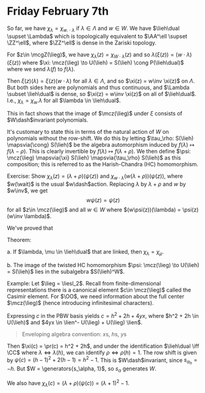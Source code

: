 # Friday February 7th

So far, we have $\chi_\lambda = \chi_{w.\cdot \lambda}$ if $\lambda \in \Lambda$ and $w\in W$.
We have $\lieh\dual \supset \Lambda$ which is topologically equivalent to $\AA^\ell \supset \ZZ^\ell$, where $\ZZ^\ell$ is dense in the Zariski topology.

For $z\in \mcgZ(\lieg)$, we have $\chi_\lambda(z) = \chi_{W\cdot \lambda} (z)$ and so $\lambda(\xi(z)) = (w\cdot \lambda )(\xi(z))$ 
where $\xi: \mcz(\lieg) \to U(\lieh) = S(\lieh) \cong P(\lieh\dual)$ where we send $\lambda(f)$ to $f(\lambda)$.

Then $\xi(z)(\lambda) = \xi(z)(w\cdot \lambda)$ for all $\lambda \in \Lambda$, and so $\xi(z) = w\inv \xi(z)$ on $\Lambda$.
But both sides here are polynomials and thus continuous, and $\Lambda \subset \lieh\dual$ is dense, so $\xi(z) = w\inv \xi(z)$ on all of $\lieh\dual$.
I.e., $\chi_\lambda = \chi_{w\cdot } \lambda$ for all $\lambda \in \lieh\dual$.

This in fact shows that the image of $\mcz(\lieg)$ under $\xi$ consists of $W\dash$invariant polynomials.

It's customary to state this in terms of the natural action of $W$ on polynomials without the row-shift.
We do this by letting $\tau_\rho: S(\lieh) \mapsvia{\cong} S(\lieh)$ be the algebra automorphism induced by $f(\lambda) \mapsto f(\lambda - \rho)$.
This is clearly invertible by $f(\lambda) \mapsto f(\lambda + \rho)$.
We then define $\psi: \mcz(\lieg) \mapsvia{\xi} S(\lieh) \mapsvia{\tau_\rho} S(\lieh)$ as this composition; this is referred to as the Harish-Chandra (HC) homomorphism.

Exercise:
Show $\chi_\lambda(z) = (\lambda + \rho) (\psi(z))$ and $\chi_{w\cdot \lambda} (w(\lambda+\rho))(\psi(z))$, where $w(\wait)$ is the usual $w\dash$action.
Replacing $\lambda$ by $\lambda + \rho$ and $w$ by $w\inv$, we get 
$$
w\psi(z) = \psi(z)
$$ 
for all $z\in \mcz(\lieg)$ and all $w\in W$ where $(w\psi(z))(\lambda) = \psi(z)(w\inv \lambda)$.

We've proved that

Theorem:

a. If $\lambda, \mu \in \lieh\dual$ that are linked, then $\chi_\lambda = \chi_\mu$.

b. The image of the twisted HC homomorphism $\psi: \mcz(\lieg) \to U(\lieh) = S(\lieh)$ lies in the subalgebra $S(\lieh)^W$.

Example:
Let $\lieg = \liesl_2$.
Recall from finite-dimensional representations there is a canonical element $c\in \mcz(\lieg)$ called the Casimir element.
For $\OO$, we need information about the full center $\mcz(\lieg)$ (hence introducing infinitesimal characters).

Expressing $c$ in the PBW basis yields $c = h^2 + 2h + 4yx$, where $h^2 + 2h \in U(\lieh)$ and $4yx \in \lien^- U(\lieg) + U(\lieg) \lien$.

> Enveloping algebra convention: $x$s, $h$s, $y$s

Then $\xi(c) = \pr(c) = h^2 + 2h$, and under the identification $\lieh\dual \iff \CC$ where $\lambda \iff \lambda(h)$, we can identify $\rho \iff \rho(h) = 1$.
The row shift is given by $\psi(c) = (h-1)^2 + 2(h-1) = h^2 - 1$.
This is $W\dash$invariant, since $s_\alpha_h = -h$.
But $W = \generators{s_\alpha, 1}$, so $s_\alpha$ generates $W$.

We also have $\chi_\lambda(c) = (\lambda + \rho) (\psi(c)) = (\lambda+1)^2 - 1$.
